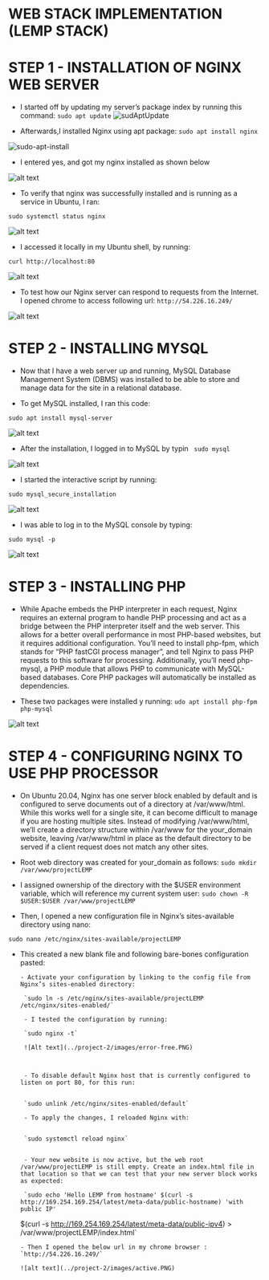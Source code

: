 # WEB STACK IMPLEMENTATION (LEMP STACK)

# STEP 1 - INSTALLATION OF NGINX WEB SERVER

- I started off by updating my server’s package index by running this command:
  `sudo apt update`
  ![sudAptUpdate](./images/sudo-apt-update.PNG)

- Afterwards,I installed Nginx using apt package:
  `sudo apt install nginx`

![sudo-apt-install](./images/nginx-install-yes.PNG)

- I entered yes, and got my nginx installed as shown below

![alt text](./images/nginx-install-final.PNG)

- To verify that nginx was successfully installed and is running as a service in Ubuntu, I ran:

`sudo systemctl status nginx`

![alt text](./images/verify-nginx-install.PNG)

- I accessed it locally in my Ubuntu shell, by running:

`curl http://localhost:80`

![alt text](./images/ubuntu-access.PNG)

- To test how our Nginx server can respond to requests from the Internet. I opened chrome to access following url:
  `http://54.226.16.249/`

![alt text](./images/Chrome-url-access.PNG)

# STEP 2 - INSTALLING MYSQL

- Now that I have a web server up and running, MySQL Database Management System (DBMS) was installed to be able to store and manage data for the site in a relational database.

- To get MySQL installed, I ran this code:

`sudo apt install mysql-server`

![alt text](../project-2/images/mysql-install.PNG)

- After the installation, I logged in to MySQL by typin
  ` sudo mysql`

![alt text](../project-2/images/mysql-logged-in.PNG)

- I started the interactive script by running:

`sudo mysql_secure_installation`

![alt text](../project-2/images/script-interaction.PNG)

- I was able to log in to the MySQL console by typing:

`sudo mysql -p`

![alt text](../project-2/images/final.PNG)

# STEP 3 - INSTALLING PHP

- While Apache embeds the PHP interpreter in each request, Nginx requires an external program to handle PHP processing and act as a bridge between the PHP interpreter itself and the web server. This allows for a better overall performance in most PHP-based websites, but it requires additional configuration. You’ll need to install php-fpm, which stands for “PHP fastCGI process manager”, and tell Nginx to pass PHP requests to this software for processing. Additionally, you’ll need php-mysql, a PHP module that allows PHP to communicate with MySQL-based databases. Core PHP packages will automatically be installed as dependencies.

- These two packages were installed y running:
  `udo apt install php-fpm php-mysql`

![alt text](../project-2/images/php-install.PNG)

# STEP 4 - CONFIGURING NGINX TO USE PHP PROCESSOR

- On Ubuntu 20.04, Nginx has one server block enabled by default and is configured to serve documents out of a directory at /var/www/html. While this works well for a single site, it can become difficult to manage if you are hosting multiple sites. Instead of modifying /var/www/html, we’ll create a directory structure within /var/www for the your_domain website, leaving /var/www/html in place as the default directory to be served if a client request does not match any other sites.

- Root web directory was created for your_domain as follows:
  `sudo mkdir /var/www/projectLEMP`

- I assigned ownership of the directory with the $USER environment variable, which will reference my current system user:
`sudo chown -R $USER:$USER /var/www/projectLEMP`

- Then, I opened a new configuration file in Nginx’s sites-available directory using nano:

`sudo nano /etc/nginx/sites-available/projectLEMP`

- This created a new blank file and following bare-bones configuration pasted:

      - Activate your configuration by linking to the config file from Nginx’s sites-enabled directory:

       `sudo ln -s /etc/nginx/sites-available/projectLEMP /etc/nginx/sites-enabled/`

       - I tested the configuration by running:

       `sudo nginx -t`

       ![Alt text](../project-2/images/error-free.PNG)



       - To disable default Nginx host that is currently configured to listen on port 80, for this run:


       `sudo unlink /etc/nginx/sites-enabled/default`

       - To apply the changes, I reloaded Nginx with:


       `sudo systemctl reload nginx`


       - Your new website is now active, but the web root /var/www/projectLEMP is still empty. Create an index.html file in that location so that we can test that your new server block works as expected:

       `sudo echo 'Hello LEMP from hostname' $(curl -s http://169.254.169.254/latest/meta-data/public-hostname) 'with public IP'

  $(curl -s http://169.254.169.254/latest/meta-data/public-ipv4) > /var/www/projectLEMP/index.html`

      - Then I opened the below url in my chrome browser :
      `http://54.226.16.249/`

      ![alt text](../project-2/images/active.PNG)

